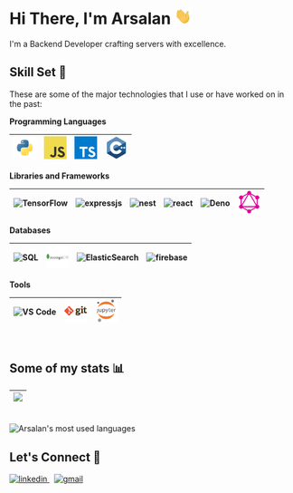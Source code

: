 
<h1>Hi There, I'm Arsalan <img  src="https://raw.githubusercontent.com/ABSphreak/ABSphreak/master/gifs/Hi.gif" width="30px"></h1>

I'm a Backend Developer crafting servers with excellence.

## Skill Set :muscle:

These are some of the major technologies that I use or have worked on in the past:

**Programming Languages**

<img title="Python" alt="Python" width="40px" src="https://raw.githubusercontent.com/github/explore/master/topics/python/python.png" />|<img alt="JS" title="JavaScript" width="40px" src="https://raw.githubusercontent.com/github/explore/master/topics/javascript/javascript.png">|<img alt="Typescript" title="Typescript" width="40px" src="https://raw.githubusercontent.com/github/explore/main/topics/typescript/typescript.png">|<img title="cpp" alt="cpp" width="40px" src="https://raw.githubusercontent.com/github/explore/main/topics/cpp/cpp.png">
|--|--|--|--|

**Libraries and Frameworks**

<img title="nodejs" alt="TensorFlow" width="40px" src="https://skills.thijs.gg/icons?i=nodejs">|<img title="expressjs" alt="expressjs" width="40px" src="https://skills.thijs.gg/icons?i=express">|<img title="Nest" alt="nest" width="40px" src="https://skills.thijs.gg/icons?i=nextjs">|<img title="react" alt="react" width="40px" src="https://skills.thijs.gg/icons?i=react">|<img title="Deno" alt="Deno" width="40px" src="https://skills.thijs.gg/icons?i=deno">|<img title="GrahpQL" alt="GraphQL" width="40px" src="https://raw.githubusercontent.com/github/explore/master/topics/graphql/graphql.png">
|--|--|--|--|--|--|

**Databases**

<img title="SQL" alt="SQL" width="40px" src="https://skills.thijs.gg/icons?i=mysql">|<img title="MongoDB" alt="MongoDB" width="40px" src="https://raw.githubusercontent.com/github/explore/master/topics/mongodb/mongodb.png">|<img title="PostgreSQL" alt="ElasticSearch" width="40px" src="https://skills.thijs.gg/icons?i=postgres">|<img title="firebase" alt="firebase" width="40px" src="https://skills.thijs.gg/icons?i=firebase"><br>
|--|--|--|--|

**Tools**

<img title="VS Code" alt="VS Code" width="40px" src="https://img.icons8.com/fluent/48/000000/visual-studio-code-2019.png">|<img title="git" alt="git" width="40px" src="https://raw.githubusercontent.com/github/explore/master/topics/git/git.png">|<img title="Jupyter Notebook" alt="Jupyter" width="40px" src="https://raw.githubusercontent.com/github/explore/master/topics/jupyter-notebook/jupyter-notebook.png">
|--|--|--|
<br>

## Some of my stats :bar_chart:

<img src="https://github-readme-stats.vercel.app/api?username=arsalan1004&show_icons=true&theme=radical&include_all_commits=true">|
|--|

<br>
<img align="center" alt="Arsalan's most used languages" src="https://github-readme-stats.vercel.app/api/top-langs/?username=arsalan1004&layout=compact&langs_count=9&theme=github_dark&count_private=true&exclude_repo=Optifine-Mod-Coder-Pack-1.16.1,Projects"/>


## Let's Connect :handshake:

<a href="https://www.linkedin.com/in/syed-ehtesham/" target="_blank" rel="nofollow noopener noreferrer">
  <img alt="linkedin" src="https://img.shields.io/badge/linkedin-%230077B5.svg?&style=for-the-badge&logo=linkedIn&logoColor=white"/>
</a> &nbsp;
<a href="mailto:s.ehtesham.n@gmail.com" target="_blank" rel="nofollow noopener noreferrer">
  <img alt="gmail" src="https://img.shields.io/badge/gmail-%23D14836.svg?&style=for-the-badge&logo=Gmail&logoColor=white"/>
</a>
